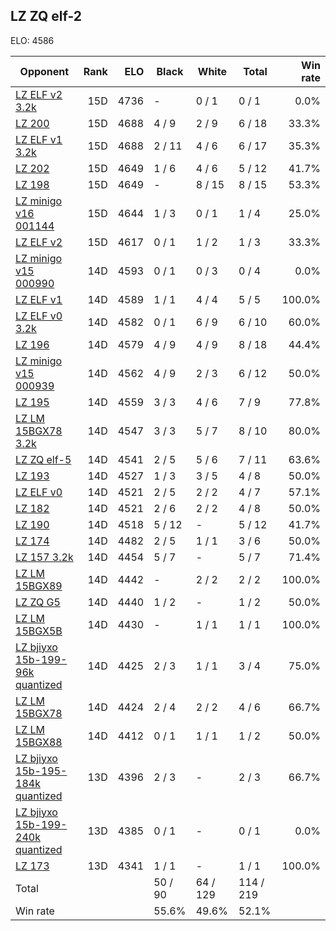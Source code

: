 ## LZ ZQ elf-2 ##

ELO: 4586

Opponent | Rank | ELO | Black | White | Total | Win rate
---------|-----:|----:|-------|-------|-------|-------:
[LZ ELF v2 3.2k](LZ%20ELF%20v2%203.2k.md) | 15D | 4736 | - | 0 / 1 | 0 / 1 | 0.0%
[LZ 200](LZ%20200.md) | 15D | 4688 | 4 / 9 | 2 / 9 | 6 / 18 | 33.3%
[LZ ELF v1 3.2k](LZ%20ELF%20v1%203.2k.md) | 15D | 4688 | 2 / 11 | 4 / 6 | 6 / 17 | 35.3%
[LZ 202](LZ%20202.md) | 15D | 4649 | 1 / 6 | 4 / 6 | 5 / 12 | 41.7%
[LZ 198](LZ%20198.md) | 15D | 4649 | - | 8 / 15 | 8 / 15 | 53.3%
[LZ minigo v16 001144](LZ%20minigo%20v16%20001144.md) | 15D | 4644 | 1 / 3 | 0 / 1 | 1 / 4 | 25.0%
[LZ ELF v2](LZ%20ELF%20v2.md) | 15D | 4617 | 0 / 1 | 1 / 2 | 1 / 3 | 33.3%
[LZ minigo v15 000990](LZ%20minigo%20v15%20000990.md) | 14D | 4593 | 0 / 1 | 0 / 3 | 0 / 4 | 0.0%
[LZ ELF v1](LZ%20ELF%20v1.md) | 14D | 4589 | 1 / 1 | 4 / 4 | 5 / 5 | 100.0%
[LZ ELF v0 3.2k](LZ%20ELF%20v0%203.2k.md) | 14D | 4582 | 0 / 1 | 6 / 9 | 6 / 10 | 60.0%
[LZ 196](LZ%20196.md) | 14D | 4579 | 4 / 9 | 4 / 9 | 8 / 18 | 44.4%
[LZ minigo v15 000939](LZ%20minigo%20v15%20000939.md) | 14D | 4562 | 4 / 9 | 2 / 3 | 6 / 12 | 50.0%
[LZ 195](LZ%20195.md) | 14D | 4559 | 3 / 3 | 4 / 6 | 7 / 9 | 77.8%
[LZ LM 15BGX78 3.2k](LZ%20LM%2015BGX78%203.2k.md) | 14D | 4547 | 3 / 3 | 5 / 7 | 8 / 10 | 80.0%
[LZ ZQ elf-5](LZ%20ZQ%20elf-5.md) | 14D | 4541 | 2 / 5 | 5 / 6 | 7 / 11 | 63.6%
[LZ 193](LZ%20193.md) | 14D | 4527 | 1 / 3 | 3 / 5 | 4 / 8 | 50.0%
[LZ ELF v0](LZ%20ELF%20v0.md) | 14D | 4521 | 2 / 5 | 2 / 2 | 4 / 7 | 57.1%
[LZ 182](LZ%20182.md) | 14D | 4521 | 2 / 6 | 2 / 2 | 4 / 8 | 50.0%
[LZ 190](LZ%20190.md) | 14D | 4518 | 5 / 12 | - | 5 / 12 | 41.7%
[LZ 174](LZ%20174.md) | 14D | 4482 | 2 / 5 | 1 / 1 | 3 / 6 | 50.0%
[LZ 157 3.2k](LZ%20157%203.2k.md) | 14D | 4454 | 5 / 7 | - | 5 / 7 | 71.4%
[LZ LM 15BGX89](LZ%20LM%2015BGX89.md) | 14D | 4442 | - | 2 / 2 | 2 / 2 | 100.0%
[LZ ZQ G5](LZ%20ZQ%20G5.md) | 14D | 4440 | 1 / 2 | - | 1 / 2 | 50.0%
[LZ LM 15BGX5B](LZ%20LM%2015BGX5B.md) | 14D | 4430 | - | 1 / 1 | 1 / 1 | 100.0%
[LZ bjiyxo 15b-199-96k quantized](LZ%20bjiyxo%2015b-199-96k%20quantized.md) | 14D | 4425 | 2 / 3 | 1 / 1 | 3 / 4 | 75.0%
[LZ LM 15BGX78](LZ%20LM%2015BGX78.md) | 14D | 4424 | 2 / 4 | 2 / 2 | 4 / 6 | 66.7%
[LZ LM 15BGX88](LZ%20LM%2015BGX88.md) | 14D | 4412 | 0 / 1 | 1 / 1 | 1 / 2 | 50.0%
[LZ bjiyxo 15b-195-184k quantized](LZ%20bjiyxo%2015b-195-184k%20quantized.md) | 13D | 4396 | 2 / 3 | - | 2 / 3 | 66.7%
[LZ bjiyxo 15b-199-240k quantized](LZ%20bjiyxo%2015b-199-240k%20quantized.md) | 13D | 4385 | 0 / 1 | - | 0 / 1 | 0.0%
[LZ 173](LZ%20173.md) | 13D | 4341 | 1 / 1 | - | 1 / 1 | 100.0%
Total | | | 50 / 90 | 64 / 129 | 114 / 219 | 
Win rate| | | 55.6% | 49.6% | 52.1% | 
